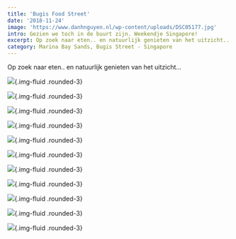 ```yaml
---
title: 'Bugis Food Street'
date: '2018-11-24'
image: 'https://www.danhnguyen.nl/wp-content/uploads/DSC05177.jpg'
intro: Gezien we toch in de buurt zijn. Weekendje Singapore!
excerpt: Op zoek naar eten.. en natuurlijk genieten van het uitzicht...
category: Marina Bay Sands, Bugis Street - Singapore
---
```


Op zoek naar eten.. en natuurlijk genieten van het uitzicht...

![](https://www.danhnguyen.nl/wp-content/uploads/20181124_071736-700x394.jpg){.img-fluid .rounded-3}

![](https://www.danhnguyen.nl/wp-content/uploads/DSC05166-700x394.jpg){.img-fluid .rounded-3}

![](https://www.danhnguyen.nl/wp-content/uploads/DSC05168-700x394.jpg){.img-fluid .rounded-3}

![](https://www.danhnguyen.nl/wp-content/uploads/DSC05173-700x394.jpg){.img-fluid .rounded-3}

![](https://www.danhnguyen.nl/wp-content/uploads/DSC05174-700x394.jpg){.img-fluid .rounded-3}

![](https://www.danhnguyen.nl/wp-content/uploads/DSC05176-700x394.jpg){.img-fluid .rounded-3}

![](https://www.danhnguyen.nl/wp-content/uploads/DSC05177-700x394.jpg){.img-fluid .rounded-3}

![](https://www.danhnguyen.nl/wp-content/uploads/DSC05181-700x394.jpg){.img-fluid .rounded-3}

![](https://www.danhnguyen.nl/wp-content/uploads/DSC05178-700x394.jpg){.img-fluid .rounded-3}

![](https://www.danhnguyen.nl/wp-content/uploads/DSC05184-700x394.jpg){.img-fluid .rounded-3}

![](https://www.danhnguyen.nl/wp-content/uploads/DSC05187-700x394.jpg){.img-fluid .rounded-3}
